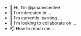 - 👋 Hi, I’m @janaavicentee
- 👀 I’m interested in ...
- 🌱 I’m currently learning ...
- 💞️ I’m looking to collaborate on ...
- 📫 How to reach me ...

<!---
janaavicentee/janaavicentee is a ✨ special ✨ repository because its `README.md` (this file) appears on your GitHub profile.
You can click the Preview link to take a look at your changes.
--->
